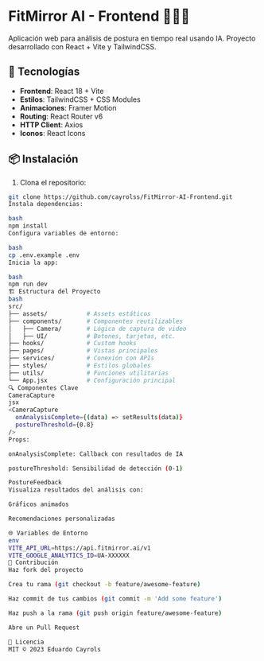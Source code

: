 # FitMirror AI - Frontend 🏋️‍♂️✨

Aplicación web para análisis de postura en tiempo real usando IA. Proyecto desarrollado con React + Vite y TailwindCSS.

## 🚀 Tecnologías
- **Frontend**: React 18 + Vite
- **Estilos**: TailwindCSS + CSS Modules
- **Animaciones**: Framer Motion
- **Routing**: React Router v6
- **HTTP Client**: Axios
- **Iconos**: React Icons

## 📦 Instalación
1. Clona el repositorio:
```bash
git clone https://github.com/cayrolss/FitMirror-AI-Frontend.git
Instala dependencias:

bash
npm install
Configura variables de entorno:

bash
cp .env.example .env
Inicia la app:

bash
npm run dev
🏗️ Estructura del Proyecto
bash
src/
├── assets/           # Assets estáticos
├── components/       # Componentes reutilizables
│   ├── Camera/       # Lógica de captura de video
│   ├── UI/           # Botones, tarjetas, etc.
├── hooks/            # Custom hooks
├── pages/            # Vistas principales
├── services/         # Conexión con APIs
├── styles/           # Estilos globales
├── utils/            # Funciones utilitarias
└── App.jsx           # Configuración principal
🔍 Componentes Clave
CameraCapture
jsx
<CameraCapture 
  onAnalysisComplete={(data) => setResults(data)}
  postureThreshold={0.8}
/>
Props:

onAnalysisComplete: Callback con resultados de IA

postureThreshold: Sensibilidad de detección (0-1)

PostureFeedback
Visualiza resultados del análisis con:

Gráficos animados

Recomendaciones personalizadas

🌐 Variables de Entorno
env
VITE_API_URL=https://api.fitmirror.ai/v1
VITE_GOOGLE_ANALYTICS_ID=UA-XXXXXX
🤝 Contribución
Haz fork del proyecto

Crea tu rama (git checkout -b feature/awesome-feature)

Haz commit de tus cambios (git commit -m 'Add some feature')

Haz push a la rama (git push origin feature/awesome-feature)

Abre un Pull Request

📄 Licencia
MIT © 2023 Eduardo Cayrols